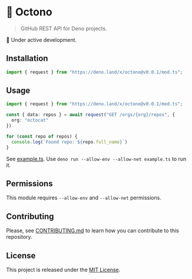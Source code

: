 # :fallen_leaf: Octono

> GitHub REST API for Deno projects.

:construction: Under active development.

## Installation

```typescript
import { request } from "https://deno.land/x/octono@v0.0.1/mod.ts";
```

## Usage

```typescript
import { request } from "https://deno.land/x/octono@v0.0.1/mod.ts";

const { data: repos } = await request("GET /orgs/{org}/repos", {
  org: "octocat"
})

for (const repo of repos) {
  console.log(`Found repo: ${repo.full_name}`)
}
```

See [example.ts](example.ts). Use `deno run --allow-env --allow-net example.ts` to run it.

## Permissions

This module requires `--allow-env` and `--allow-net` permissions.

## Contributing

Please, see [CONTRIBUTING.md](CONTRIBUTING.md) to learn how you can contribute to this repository.

## License

This project is released under the [MIT License](/LICENSE).